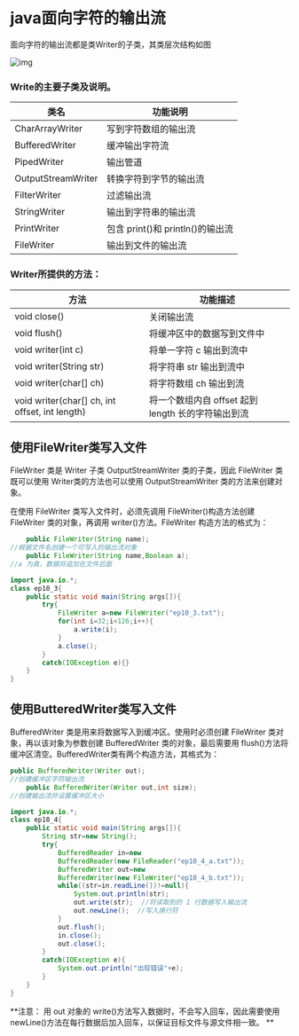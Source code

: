 # java面向字符的输出流

面向字符的输出流都是类Writer的子类，其类层次结构如图

![img](http://www.weixueyuan.net/uploads/allimg/130222/8-130222220415504.jpg)

### Write的主要子类及说明。

| 类名               | 功能说明                         |
| ------------------ | -------------------------------- |
| CharArrayWriter    | 写到字符数组的输出流             |
| BufferedWriter     | 缓冲输出字符流                   |
| PipedWriter        | 输出管道                         |
| OutputStreamWriter | 转换字符到字节的输出流           |
| FilterWriter       | 过滤输出流                       |
| StringWriter       | 输出到字符串的输出流             |
| PrintWriter        | 包含 print()和 println()的输出流 |
| FileWriter         | 输出到文件的输出流               |

### Writer所提供的方法：

| 方法                                           | 功能描述                                           |
| ---------------------------------------------- | -------------------------------------------------- |
| void close()                                   | 关闭输出流                                         |
| void flush()                                   | 将缓冲区中的数据写到文件中                         |
| void writer(int c)                             | 将单一字符 c 输出到流中                            |
| void writer(String str)                        | 将字符串 str 输出到流中                            |
| void writer(char[] ch)                         | 将字符数组 ch 输出到流                             |
| void writer(char[] ch, int offset, int length) | 将一个数组内自 offset 起到 length 长的字符输出到流 |

## 使用FileWriter类写入文件

 FileWriter 类是 Writer 子类 OutputStreamWriter 类的子类，因此 FileWriter 类既可以使用 Writer类的方法也可以使用 OutputStreamWriter 类的方法来创建对象。 

 在使用 FileWriter 类写入文件时，必须先调用 FileWriter()构造方法创建 FileWriter 类的对象，再调用 writer()方法。FileWriter 构造方法的格式为： 

```java
    public FileWriter(String name); 
//根据文件名创建一个可写入的输出流对象
    public FileWriter(String name,Boolean a); 
//a 为真，数据将追加在文件后面
```

```java
import java.io.*;
class ep10_3{
    public static void main(String args[]){
        try{
            FileWriter a=new FileWriter("ep10_3.txt");
            for(int i=32;i<126;i++){
                a.write(i);
            }
            a.close();
        }
        catch(IOException e){}
    }
}
```

## 使用ButteredWriter类写入文件

 BufferedWriter 类是用来将数据写入到缓冲区。使用时必须创建 FileWriter 类对象，再以该对象为参数创建 BufferedWriter 类的对象，最后需要用 flush()方法将缓冲区清空。BufferedWriter类有两个构造方法，其格式为： 

```java
public BufferedWriter(Writer out);  
//创建缓冲区字符输出流
    public BufferedWriter(Writer out,int size); 
//创建输出流并设置缓冲区大小
```

```java
import java.io.*;
class ep10_4{
    public static void main(String args[]){
        String str=new String();
        try{
            BufferedReader in=new
            BufferedReader(new FileReader("ep10_4_a.txt"));
            BufferedWriter out=new
            BufferedWriter(new FileWriter("ep10_4_b.txt"));
            while((str=in.readLine())!=null){
                System.out.println(str);
                out.write(str);  //将读取到的 1 行数据写入输出流
                out.newLine();  //写入换行符
            }
            out.flush();
            in.close();
            out.close();
        }
        catch(IOException e){
            System.out.println("出现错误"+e);
        }
    }
}
```

**注意： 用 out 对象的 write()方法写入数据时，不会写入回车，因此需要使用newLine()方法在每行数据后加入回车，以保证目标文件与源文件相一致。 **

